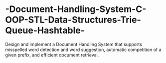 # -Document-Handling-System-C-OOP-STL-Data-Structures-Trie-Queue-Hashtable-
Design and implement a Document Handling System that supports misspelled word detection and word suggestion, automatic competition of a given prefix, and efficient document retrieval.

